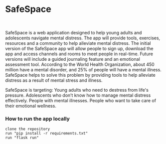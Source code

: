 # SafeSpace
<br />

SafeSpace is a web application designed to help young adults and adolescents navigate mental distress. The app will provide tools, exercises, resources and a community to help alleviate mental distress. The initial version of the SafeSpace app will allow people to sign up, download the app and access channels and rooms to meet people in real-time. Future versions will include a guided journaling feature and an emotional assessment tool.
According to the World Health Organization, about 450 million have a mental disorder, and 25% of people will have a mental illness. SafeSpace helps to solve this problem by providing tools to help alleviate distress as a result of mental stress and illness.

SafeSpace is targeting:
Young adults who need to destress from life's pressure.
Adolescents who don’t know how to manage mental distress effectively.
People with mental illnesses.
People who want to take care of their emotional wellness.

### How to run the app locally 
```
clone the repository 
run "pip install -r requirements.txt"
run "flask run"
```

